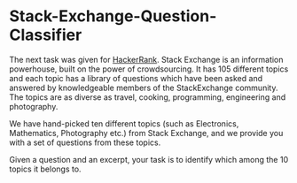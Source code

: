 # Stack-Exchange-Question-Classifier

The next task was given for [HackerRank](https://www.hackerrank.com).
Stack Exchange is an information powerhouse, built on the power of crowdsourcing. It has 105 different topics and each topic has a library of questions which have been asked and answered by knowledgeable members of the StackExchange community. The topics are as diverse as travel, cooking, programming, engineering and photography.

We have hand-picked ten different topics (such as Electronics, Mathematics, Photography etc.) from Stack Exchange, and we provide you with a set of questions from these topics.

Given a question and an excerpt, your task is to identify which among the 10 topics it belongs to.
